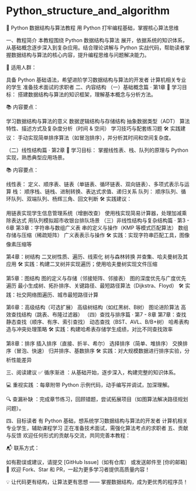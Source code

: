 # Python_structure_and_algorithm
📘 Python 数据结构与算法教程
用 Python 打牢编程基础，掌握核心算法思维 

一、教程简介
本教程围绕 Python 数据结构与算法 展开，依据系统的知识体系，从基础概念逐步深入到复杂应用。结合理论讲解与 Python 实战代码，帮助读者掌握数据结构与算法的核心内容，提升编程思维与问题解决能力。

🎯 适用人群：

具备 Python 基础语法，希望进阶学习数据结构与算法的开发者
计算机相关专业的学生
准备技术面试的求职者
二、内容结构
（一）基础概念篇 · 第1章
📌 学习目标：
搭建数据结构与算法的知识框架，理解基本概念与分析方法。

📚 内容要点：

学习数据结构与算法的意义
数据逻辑结构与存储结构
抽象数据类型（ADT）
算法特性、描述方式及复杂度分析（时间 & 空间）
学习技巧与配套练习题
🛠️ 实践建议：
手动实现简单排序算法（如冒泡排序），并分析其时间和空间复杂度。

（二）线性结构篇 · 第2章
📌 学习目标：
掌握线性表、栈、队列的原理与 Python 实现，熟悉典型应用场景。

📚 内容要点：

线性表： 定义、顺序表、链表（单链表、循环链表、双向链表）、多项式表示与运算
栈： 顺序栈、链栈、进制转换、表达式求值、递归关系
队列： 顺序队列、循环队列、双端队列、杨辉三角、回文判断
🛠️ 实践建议：

用链表实现学生信息管理系统（增删改查）
使用栈实现简易计算器，处理加减乘除表达式
用队列模拟超市收银台排队场景
（三）非线性结构与复杂结构篇 · 第3 - 6章
第3章：字符串与数组广义表
串的定义与操作（KMP 等模式匹配算法）
数组存储与压缩（稀疏矩阵）
广义表表示与操作
🛠️ 实践：实现字符串匹配工具，图像像素压缩等

第4章：树结构
二叉树性质、遍历、线索化
树与森林转换
并查集、哈夫曼树及其应用
🛠️ 实践：构建二叉树并实现遍历；使用哈夫曼树实现文件压缩

第5章：图结构
图的定义与存储（邻接矩阵、邻接表）
图的深度优先与广度优先遍历
最小生成树、拓扑排序、关键路径、最短路径算法（Dijkstra、Floyd）
🛠️ 实践：社交网络图遍历、城市最短路径计算

第6章：高级结构（可选扩展）
高级树结构（如红黑树、B树）
图论进阶算法
高效查找结构（跳表、布隆过滤器）
（四）查找与排序篇 · 第7 - 8章
第7章：查找
静态查找（顺序、有序、索引查找）
动态查找（BST、AVL、B/B+树）
哈希表构造与冲突处理策略
🛠️ 实践：构建哈希表存储学生成绩，对比不同查找效率

第8章：排序
插入排序（直接、折半、希尔）
选择排序（简单、堆排序）
交换排序（冒泡、快速）
归并排序、基数排序
🛠️ 实践：对大规模数据进行排序实验，分析性能差异

三、阅读建议
✅ 循序渐进 ：从基础开始，逐步深入，构建完整的知识体系。

💻 重视实践 ：每章附带 Python 示例代码，动手编写并调试，加深理解。

🔍 查漏补缺 ：完成章节练习，回顾错题，尝试拓展项目（如图算法解决路径规划问题）。

四、目标读者
有 Python 基础，想系统学习数据结构与算法的开发者
计算机相关专业学生，辅助课程学习
正在准备技术面试，需强化算法考点的求职者
五、贡献与反馈
欢迎任何形式的贡献与交流，共同完善本教程：

📬 联系方式：

如有勘误或建议，请提交 [GitHub Issue]（如有仓库）
或发送邮件至 [你的邮箱]
🌟 欢迎 Fork、Star 和 PR，一起为更多学习者提供高质量内容！

💡 让代码更有结构，让算法更有思想 —— 掌握数据结构，成为更优秀的程序员！ 
